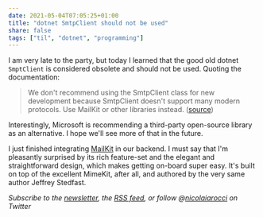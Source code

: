```yaml
---
date: 2021-05-04T07:05:25+01:00
title: "dotnet SmtpClient should not be used"
share: false
tags: ["til", "dotnet", "programming"]
---
```

I am very late to the party, but today I learned that the good old dotnet
`SmptClient` is considered obsolete and should not be used. Quoting the
documentation:

> We don't recommend using the SmtpClient class for new development because
> SmtpClient doesn't support many modern protocols. Use MailKit or other
> libraries instead. ([source][1]) 

Interestingly, Microsoft is recommending a third-party open-source library as an
alternative. I hope we'll see more of that in the future. 

I just finished integrating [MailKit][2] in our backend. I must say that I'm
pleasantly surprised by its rich feature-set and the elegant and
straightforward design, which makes getting on-board super easy. It's built on
top of the excellent MimeKit, after all, and authored by the very same author
Jeffrey Stedfast.

*Subscribe to the [newsletter][nl], the [RSS feed][rss], or follow @[nicolaiarocci][tw] on Twitter*

 [1]: https://docs.microsoft.com/en-us/dotnet/api/system.net.mail.smtpclient?view=net-5.0&viewFallbackFrom=netcore-5.0#remarks
 [2]: https://github.com/jstedfast/MailKit
 [rss]: https://nicolaiarocci.com/index.xml
 [tw]: http://twitter.com/nicolaiarocci
 [nl]: https://nicolaiarocci.substack.com
